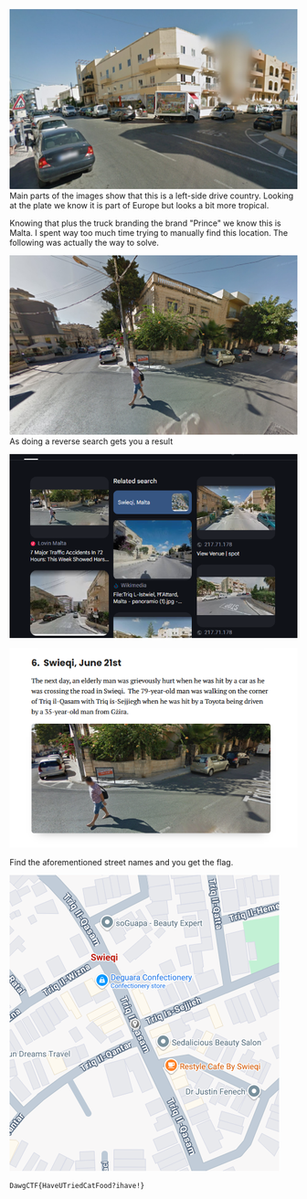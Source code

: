 ![](Images/Pasted%20image%2020250421162914.png)
Main parts of the images show that this is a left-side drive country. Looking at the plate we know it is part of Europe but looks a bit more tropical.

Knowing that plus the truck branding the brand "Prince" we know this is Malta. I spent way too much time trying to manually find this location. The following was actually the way to solve.

![](Images/Pasted%20image%2020250421163019.png)
As doing a reverse search gets you a result

![](Images/Pasted%20image%2020250421163114.png)


![](Images/Pasted%20image%2020250421163124.png)

Find the aforementioned street names and you get the flag.

![](Images/Pasted%20image%2020250421163207.png)
```
DawgCTF{HaveUTriedCatFood?ihave!}
```